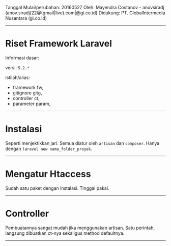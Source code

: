 Tanggal Mulai/perubahan: 20160527
Oleh: Mayendra Costanov - anovsiradj (anov.siradj(22@(gmail|live).com|@gi.co.id)
Didukung: PT. GlobalIntermedia Nusantara (gi.co.id)

---

# Riset Framework Laravel

Informasi dasar:

versi: `5.2.*`

istilah/alias:

- framework fw,
- gitignore gitg,
- controller ct,
- parameter param,

---

# Instalasi

Seperti menjektikkan jari. Semua diatur oleh `artisan` dan `composer`.
Hanya dengan `laravel new nama_folder_proyek`.

---

# Mengatur Htaccess

Sudah satu paket dengan instalasi. Tinggal pakai.

---

# Controller

Pembuatannya sangat mudah jika menggunakan artisan.
Satu perintah, langsung dibuatkan ct-nya sekaligus method defaultnya.

---







